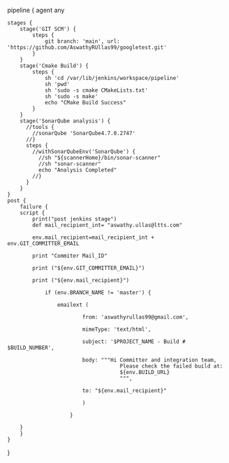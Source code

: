pipeline {
    agent any

    stages {
        stage('GIT SCM') {
            steps {
                git branch: 'main', url: 'https://github.com/AswathyRUllas99/googletest.git'
            }
        }
        stage('Cmake Build') {
            steps {
                sh 'cd /var/lib/jenkins/workspace/pipeline'
                sh 'pwd'
                sh 'sudo -s cmake CMakeLists.txt'
                sh 'sudo -s make'
                echo "CMake Build Success"
            }
        }
        stage('SonarQube analysis') {
          //tools {
            //sonarQube 'SonarQube4.7.0.2747'
          //}
          steps {
            //withSonarQubeEnv('SonarQube') {
              //sh "${scannerHome}/bin/sonar-scanner"
    		  //sh "sonar-scanner"
    		  echo "Analysis Completed"
            //}
          }
        }
    }
    post {
        failure {
        script {
            print("post jenkins stage")
            def mail_recipient_int= "aswathy.ullas@ltts.com"

            env.mail_recipient=mail_recipient_int + env.GIT_COMMITTER_EMAIL

            print "Commiter Mail_ID"

            print ("${env.GIT_COMMITTER_EMAIL}")

            print ("${env.mail_recipient}")

                if (env.BRANCH_NAME != 'master') {

                    emailext (

                            from: 'aswathyrullas99@gmail.com',

                            mimeType: 'text/html',

                            subject: '$PROJECT_NAME - Build # $BUILD_NUMBER',

                            body: """Hi Committer and integration team,
                                        Please check the failed build at:
                                        ${env.BUILD_URL}
                                        """,

                            to: "${env.mail_recipient}"

                            )

                        }
            
        }
        }
    }
}
